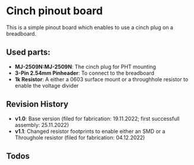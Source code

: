 # Cinch pinout board

This is a simple pinout board which enables to use a cinch plug on a breadboard.

## Used parts:

- **MJ-2509N:MJ-2509N**: The cinch plug for PHT mounting
- **3-Pin 2.54mm Pinheader**: To connect to the breadboard
- **1k Resistor**: A either a 0603 surface mount or a throughhole resistor to enable the voltage divider


## Revision History

- **v1.0**: Base version (filed for fabrication: 19.11.2022; first successfull assembly: 25.11.2022)
- **v1.1**: Changed resistor footprints to enable either an SMD or a Throughole resistor (filed for fabrication: 04.12.2022)

## Todos